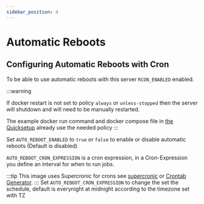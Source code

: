 ```yaml
---
sidebar_position: 4
---
```


# Automatic Reboots

## Configuring Automatic Reboots with Cron

To be able to use automatic reboots with this server `RCON_ENABLED` enabled.

:::warning

If docker restart is not set to policy `always` or `unless-stopped`
then the server will shutdown and will need to be manually restarted.

The example docker run command and docker compose file in [the Quicksetup](https://palworld-server-docker.loef.dev/)
already use the needed policy
:::

Set `AUTO_REBOOT_ENABLED` to `true` or `false` to enable or disable automatic reboots (Default is disabled)

`AUTO_REBOOT_CRON_EXPRESSION` is a cron expression, in a Cron-Expression you define an interval for when to run jobs.

:::tip
This image uses Supercronic for crons
see [supercronic](https://github.com/aptible/supercronic#crontab-format)
or [Crontab Generator](https://crontab-generator.org).
:::
Set `AUTO_REBOOT_CRON_EXPRESSION` to change the set the schedule, default is everynight at midnight according to the
timezone set with TZ
